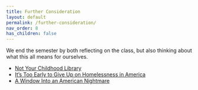 ```yaml
---
title: Further Consideration
layout: default
permalink: /further-consideration/
nav_order: 8
has_children: false
---
```


We end the semester by both reflecting on the class, but also thinking about what this all means for ourselves.

- [Not Your Childhood Library](https://www.newyorker.com/news/us-journal/not-your-childhood-library)
- [It’s Too Early to Give Up on Homelessness in America](https://www.newyorker.com/news/daily-comment/its-too-early-to-give-up-on-homelessness-in-america)
- [A Window Into an American Nightmare](https://www.newyorker.com/magazine/2020/06/01/a-window-onto-an-american-nightmare)



